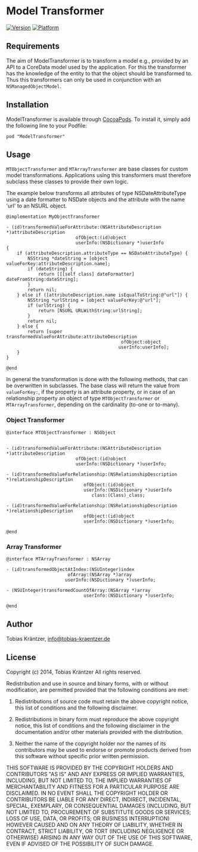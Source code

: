 # Model Transformer

[![Version](http://cocoapod-badges.herokuapp.com/v/ModelTransformer/badge.png)](http://cocoadocs.org/docsets/ModelTransformer)
[![Platform](http://cocoapod-badges.herokuapp.com/p/ModelTransformer/badge.png)](http://cocoadocs.org/docsets/ModelTransformer)

## Requirements

The aim of ModelTransformer is to transform a model e.g., provided by an API to a CoreData model used by the application. For this the transformer has the knowledge of the entity to that the object should be transformed to. Thus this transformers can only be used in conjunction with an `NSManagedObjectModel`.

## Installation

ModelTransformer is available through [CocoaPods](http://cocoapods.org). To install
it, simply add the following line to your Podfile:

    pod "ModelTransformer"

## Usage

`MTObjectTransformer` and `MTArrayTransformer` are base classes for custom model transformations. Applications using this transformers must therefore subclass these classes to provide their own logic. 

The example below transforms all attributes of type NSDateAttributeType using a date formatter to NSDate objects and the attribute with the name 'url' to an NSURL object.

	@implementation MyObjectTransformer
	
	- (id)transformedValueForAttribute:(NSAttributeDescription *)attributeDescription
	                          ofObject:(id)object 
	                          userInfo:(NSDictionary *)userInfo
    {
    	if (attributeDescription.attributeType == NSDateAttributeType) {
        	NSString *dateString = [object valueForKey:attributeDescription.name];
        	if (dateString) {
            	return [[[self class] dateFormatter] dateFromString:dateString];
        	}
        	return nil;
    	} else if ([attributeDescription.name isEqualToString:@"url"]) {
        	NSString *urlString = [object valueForKey:@"url"];
        	if (urlString) {
            	return [NSURL URLWithString:urlString];
        	}
        	return nil;
    	} else {
        	return [super transformedValueForAttribute:attributeDescription
                                          	   ofObject:object
                                              userInfo:userInfo];
        }
    }
	
	@end

In general the transformation is done with the following methods, that can be overwritten in subclasses. The base class will return the value from `valueForKey:`, if the property is an attribute property, or in case of an relationship property an object of type `MTObjectTransformer` or `MTArrayTransformer`, depending on the cardinality (to-one or to-many).

### Object Transformer

	@interface MTObjectTransformer : NSObject

	
	- (id)transformedValueForAttribute:(NSAttributeDescription *)attributeDescription
	                          ofObject:(id)object
	                          userInfo:(NSDictionary *)userInfo;
	
	- (id)transformedValueForRelationship:(NSRelationshipDescription *)relationshipDescription  
	                             ofObject:(id)object
	                             userInfo:(NSDictionary *)userInfo
	                                class:(Class)_class;
	
	- (id)transformedValueForRelationship:(NSRelationshipDescription *)relationshipDescription  
	                             ofObject:(id)object
	                             userInfo:(NSDictionary *)userInfo;

	@end

### Array Transformer

	@interface MTArrayTransformer : NSArray
	
	- (id)transformedObjectAtIndex:(NSUInteger)index
	                       ofArray:(NSArray *)array
	                      userInfo:(NSDictionary *)userInfo;
	                      
	- (NSUInteger)transformedCountOfArray:(NSArray *)array
	                             userInfo:(NSDictionary *)userInfo;

	@end



## Author

Tobias Kräntzer, info@tobias-kraentzer.de

## License

Copyright (c) 2014, Tobias Kräntzer
All rights reserved.

Redistribution and use in source and binary forms, with or without modification, are permitted provided that the following conditions are met:

1. Redistributions of source code must retain the above copyright notice, this list of conditions and the following disclaimer.

2. Redistributions in binary form must reproduce the above copyright notice, this list of conditions and the following disclaimer in the documentation and/or other materials provided with the distribution.

3. Neither the name of the copyright holder nor the names of its contributors may be used to endorse or promote products derived from this software without specific prior written permission.

THIS SOFTWARE IS PROVIDED BY THE COPYRIGHT HOLDERS AND CONTRIBUTORS "AS IS" AND ANY EXPRESS OR IMPLIED WARRANTIES, INCLUDING, BUT NOT LIMITED TO, THE IMPLIED WARRANTIES OF MERCHANTABILITY AND FITNESS FOR A PARTICULAR PURPOSE ARE DISCLAIMED. IN NO EVENT SHALL THE COPYRIGHT HOLDER OR CONTRIBUTORS BE LIABLE FOR ANY DIRECT, INDIRECT, INCIDENTAL, SPECIAL, EXEMPLARY, OR CONSEQUENTIAL DAMAGES (INCLUDING, BUT NOT LIMITED TO, PROCUREMENT OF SUBSTITUTE GOODS OR SERVICES; LOSS OF USE, DATA, OR PROFITS; OR BUSINESS INTERRUPTION) HOWEVER CAUSED AND ON ANY THEORY OF LIABILITY, WHETHER IN CONTRACT, STRICT LIABILITY, OR TORT (INCLUDING NEGLIGENCE OR OTHERWISE) ARISING IN ANY WAY OUT OF THE USE OF THIS SOFTWARE, EVEN IF ADVISED OF THE POSSIBILITY OF SUCH DAMAGE.